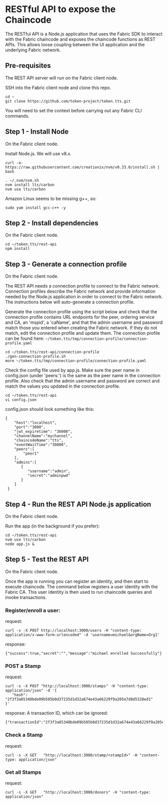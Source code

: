 # RESTful API to expose the Chaincode

The RESTful API is a Node.js application that uses the Fabric SDK to interact with the Fabric chaincode
and exposes the chaincode functions as REST APIs. This allows loose coupling between the UI application
and the underlying Fabric network.

## Pre-requisites
The REST API server will run on the Fabric client node.

SSH into the Fabric client node and clone this repo. 

```
cd ~
git clone https://github.com/token-project/token.tts.git
```

You will need to set the context before carrying out any Fabric CLI commands.


## Step 1 - Install Node
On the Fabric client node.

Install Node.js. We will use v8.x.

```
curl -o- https://raw.githubusercontent.com/creationix/nvm/v0.33.0/install.sh | bash
```

```
. ~/.nvm/nvm.sh
nvm install lts/carbon
nvm use lts/carbon
```

Amazon Linux seems to be missing g++, so:

```
sudo yum install gcc-c++ -y
```

## Step 2 - Install dependencies
On the Fabric client node.

```
cd ~/token.tts/rest-api
npm install
```

## Step 3 - Generate a connection profile
On the Fabric client node.

The REST API needs a connection profile to connect to the Fabric network. Connection profiles describe
the Fabric network and provide information needed by the Node.js application in order to connect to the
Fabric network. The instructions below will auto-generate a connection profile. 

Generate the connection profile using the script below and check that the connection profile contains 
URL endpoints for the peer, ordering service and CA, an 'mspid', a 'caName', and that the admin username and password
match those you entered when creating the Fabric network. If they do not match, edit the connection profile
and update them. The connection profile can be found here: `~/token.tts/tmp/connection-profile/connection-profile.yaml`

```
cd ~/token.tts/rest-api/connection-profile
./gen-connection-profile.sh
more ~/token.tts/tmp/connection-profile/connection-profile.yaml
```

Check the config file used by app.js. Make sure the peer name in config.json (under 'peers:') is 
the same as the peer name in the connection profile. Also check that the admin username and 
password are correct and match the values you updated in the connection profile.

```
cd ~/token.tts/rest-api
vi config.json
```

config.json should look something like this:

```
{
    "host":"localhost",
    "port":"3000",
    "jwt_expiretime": "36000",
    "channelName":"mychannel",
    "chaincodeName":"tts",
    "eventWaitTime":"30000",
    "peers":[
        "peer1"
    ],
    "admins":[
       {
          "username":"admin",
          "secret":"adminpwd"
       }
    ]
 }
```

## Step 4 - Run the REST API Node.js application
On the Fabric client node.

Run the app (in the background if you prefer):

```
cd ~/token.tts/rest-api
nvm use lts/carbon
node app.js &
```

## Step 5 - Test the REST API
On the Fabric client node.

Once the app is running you can register an identity, and then start to execute chaincode. The command
below registers a user identity with the Fabric CA. This user identity is then used to run chaincode
queries and invoke transactions.

### Register/enroll a user:

request:
```
curl -s -X POST http://localhost:3000/users -H "content-type: application/x-www-form-urlencoded" -d 'username=michael&orgName=Org1'
```

response:
```
{"success":true,"secret":"","message":"michael enrolled Successfully"}
```

### POST a Stamp

request:
```
curl -s -X POST "http://localhost:3000/stamps" -H "content-type: application/json" -d '{ 
   "hash": "2f3f3a85340bde09b505b0d37235d1d32a674e43a66229f9a205e7d8d5328ed1" 
}'
```

response:
A transaction ID, which can be ignored:

```
{"transactionId":"2f3f3a85340bde09b505b0d37235d1d32a674e43a66229f9a205e7d8d5328ed1"}
```

### Check a Stamp

request:
```
curl -s -X GET   "http://localhost:3000/stamp/<stampId>" -H "content-type: application/json"
```


### Get all Stamps

request:
```
curl -s -X GET   "http://localhost:3000/donors" -H "content-type: application/json"
```